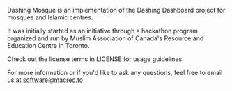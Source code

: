 Dashing Mosque is an implementation of the Dashing Dashboard project for mosques and Islamic centres.

It was initially started as an initiative through a hackathon program organized and run by Muslim Association of Canada's Resource and Education Centre in Toronto.

Check out the license terms in LICENSE for usage guidelines.

For more information or if you'd like to ask any questions, feel free to email us at software@macrec.to

